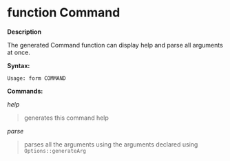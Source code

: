 # function Command

**Description**

The generated Command function can display help and parse all arguments at once.

**Syntax:**

```text
Usage: form COMMAND
```

**Commands:**

_help_

> generates this command help

_parse_

> parses all the arguments using the arguments declared using
> `Options::generateArg`
